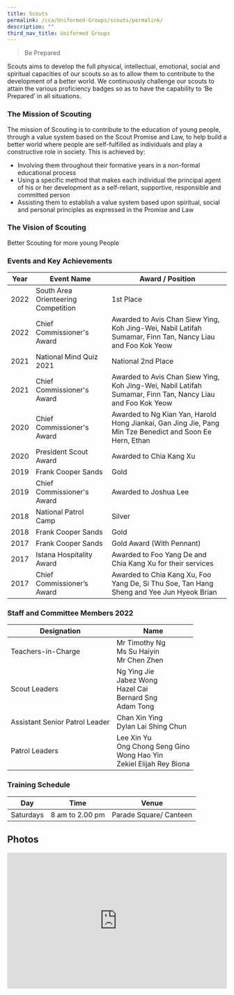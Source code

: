```yaml
---
title: Scouts
permalink: /cca/Uniformed-Groups/scouts/permalink/
description: ""
third_nav_title: Uniformed Groups
---
```

> Be Prepared


Scouts aims to develop the full physical, intellectual, emotional, social and spiritual capacities of our scouts so as to allow them to contribute to the development of a better world. We continuously challenge our scouts to attain the various proficiency badges so as to have the capability to ‘Be Prepared’ in all situations.

### The Mission of Scouting

The mission of Scouting is to contribute to the education of young people, through a value system based on the Scout Promise and Law, to help build a better world where people are self-fulfilled as individuals and play a constructive role in society. This is achieved by:

*   Involving them throughout their formative years in a non-formal educational process
*   Using a specific method that makes each individual the principal agent of his or her development as a self-reliant, supportive, responsible and committed person
*   Assisting them to establish a value system based upon spiritual, social and personal principles as expressed in the Promise and Law

### The Vision of Scouting

Better Scouting for more young People

### Events and Key Achievements

| Year | Event Name | Award / Position |
| --- | --- | --- |
| 2022 | South Area Orienteering Competition | 1st Place |
| 2022 | Chief Commissioner's Award | Awarded to Avis Chan Siew Ying, Koh Jing-Wei, Nabil Latifah Sumamar, Finn Tan, Nancy Liau and Foo Kok Yeow |
| 2021 | National Mind Quiz 2021 | National 2nd Place |
| 2021 | Chief Commissioner's Award | Awarded to Avis Chan Siew Ying, Koh Jing-Wei, Nabil Latifah Sumamar, Finn Tan, Nancy Liau and Foo Kok Yeow |
| 2020 | Chief Commissioner's Award | Awarded to Ng Kian Yan, Harold Hong Jiankai, Gan Jing Jie, Pang Min Tze Benedict and Soon Ee Hern, Ethan |
| 2020 | President Scout Award | Awarded to Chia Kang Xu |
| 2019 | Frank Cooper Sands | Gold |
| 2019 | Chief Commissioner's Award | Awarded to Joshua Lee |
| 2018 | National Patrol Camp | Silver |
| 2018 | Frank Cooper Sands | Gold |
| 2017 | Frank Cooper Sands | Gold Award (With Pennant) |
| 2017 | Istana Hospitality Award | Awarded to Foo Yang De and Chia Kang Xu for their services |
| 2017 | Chief Commissioner’s Award | Awarded to Chia Kang Xu, Foo Yang De, Si Thu Soe, Tan Hang Sheng and Yee Jun Hyeok Brian |

### Staff and Committee Members 2022

|Designation | Name |
|---|---|
| Teachers-in-Charge 	| Mr Timothy Ng<br>Ms Su Haiyin<br>Mr Chen Zhen 	|
| Scout Leaders 	| Ng Ying Jie<br>Jabez Wong<br>Hazel Cai<br>Bernard Sng<br>Adam Tong 	|
| Assistant Senior Patrol Leader 	| Chan Xin Ying<br>Dylan Lai Shing Chun 	|
| Patrol Leaders 	| Lee Xin Yu  <br>Ong Chong Seng Gino  <br>Wong Hao Yin  <br>Zekiel Elijah Rey Biona|

### Training Schedule

| Day | Time | Venue |
| --- | --- | --- |
| Saturdays | 8 am to 2.00 pm | Parade Square/ Canteen |

Photos
------

<div style="position:relative;width:100%;padding-bottom: 62%;height: 0; overflow: hidden;"><iframe style="position: absolute; top: 0; left: 0; width: 100%; height: 100%;" frameborder="0" src="https://docs.google.com/presentation/d/e/2PACX-1vTSv49z2FqGOBJxBeuCX052Mpgs59HvKdNLrTCVcyLh0YdjAvpMHAqoSKcvFMaINJwJRmf52Uy5Iko2/embed?start=1&amp;loop=1&amp;delayms=3000"></iframe></div>